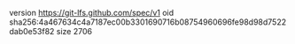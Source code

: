 version https://git-lfs.github.com/spec/v1
oid sha256:4a467634c4a7187ec00b3301690716b08754960696fe98d98d7522dab0e53f82
size 2706
